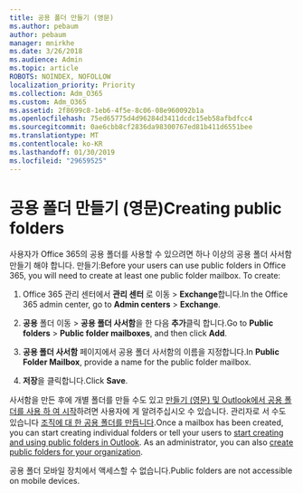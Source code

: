 ```yaml
---
title: 공용 폴더 만들기 (영문)
ms.author: pebaum
author: pebaum
manager: mnirkhe
ms.date: 3/26/2018
ms.audience: Admin
ms.topic: article
ROBOTS: NOINDEX, NOFOLLOW
localization_priority: Priority
ms.collection: Adm_O365
ms.custom: Adm_O365
ms.assetid: 2f8699c8-1eb6-4f5e-8c06-08e960092b1a
ms.openlocfilehash: 75ed65775d4d96284d3411dcdc15eb58afbdfcc4
ms.sourcegitcommit: 0ae6cbb8cf2836da98300767ed81b411d6551bee
ms.translationtype: MT
ms.contentlocale: ko-KR
ms.lasthandoff: 01/30/2019
ms.locfileid: "29659525"
---
```

# <a name="creating-public-folders"></a><span data-ttu-id="a3eb1-102">공용 폴더 만들기 (영문)</span><span class="sxs-lookup"><span data-stu-id="a3eb1-102">Creating public folders</span></span>

<span data-ttu-id="a3eb1-p101">사용자가 Office 365의 공용 폴더를 사용할 수 있으려면 하나 이상의 공용 폴더 사서함 만들기 해야 합니다. 만들기:</span><span class="sxs-lookup"><span data-stu-id="a3eb1-p101">Before your users can use public folders in Office 365, you will need to create at least one public folder mailbox. To create:</span></span>
  
1. <span data-ttu-id="a3eb1-105">Office 365 관리 센터에서 **관리 센터** 로 이동 \> **Exchange**합니다.</span><span class="sxs-lookup"><span data-stu-id="a3eb1-105">In the Office 365 admin center, go to **Admin centers** \> **Exchange**.</span></span>
    
2. <span data-ttu-id="a3eb1-106">**공용** 폴더 이동 \> **공용 폴더 사서함**을 한 다음 **추가**클릭 합니다.</span><span class="sxs-lookup"><span data-stu-id="a3eb1-106">Go to **Public folders** \> **Public folder mailboxes**, and then click **Add**.</span></span>
    
3. <span data-ttu-id="a3eb1-107">**공용 폴더 사서함** 페이지에서 공용 폴더 사서함의 이름을 지정합니다.</span><span class="sxs-lookup"><span data-stu-id="a3eb1-107">In **Public Folder Mailbox**, provide a name for the public folder mailbox.</span></span>
    
4. <span data-ttu-id="a3eb1-108">**저장**을 클릭합니다.</span><span class="sxs-lookup"><span data-stu-id="a3eb1-108">Click **Save**.</span></span>
    
<span data-ttu-id="a3eb1-p102">사서함을 만든 후에 개별 폴더를 만들 수도 있고 [만들기 (영문) 및 Outlook에서 공용 폴더를 사용 하 여 시작](https://support.office.com/article/Create-and-share-a-public-folder-in-Outlook-a2835011-d524-4a5c-a207-05c159bb2a97)하려면 사용자에 게 알려주십시오 수 있습니다. 관리자로 서 수도 있습니다 [조직에 대 한 공용 폴더를 만듭니다](https://technet.microsoft.com/library/bb691104%28v=exchg.150%29.aspx).</span><span class="sxs-lookup"><span data-stu-id="a3eb1-p102">Once a mailbox has been created, you can start creating individual folders or tell your users to [start creating and using public folders in Outlook](https://support.office.com/article/Create-and-share-a-public-folder-in-Outlook-a2835011-d524-4a5c-a207-05c159bb2a97). As an administrator, you can also [create public folders for your organization](https://technet.microsoft.com/library/bb691104%28v=exchg.150%29.aspx).</span></span>
  
<span data-ttu-id="a3eb1-111">공용 폴더 모바일 장치에서 액세스할 수 없습니다.</span><span class="sxs-lookup"><span data-stu-id="a3eb1-111">Public folders are not accessible on mobile devices.</span></span>
  

